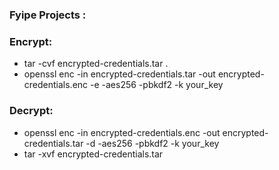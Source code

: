 ### Fyipe Projects :
### Encrypt:
- tar -cvf encrypted-credentials.tar .
- openssl enc -in encrypted-credentials.tar -out encrypted-credentials.enc -e -aes256 -pbkdf2 -k your_key

### Decrypt:
- openssl enc -in encrypted-credentials.enc -out encrypted-credentials.tar -d -aes256 -pbkdf2 -k your_key
- tar -xvf encrypted-credentials.tar


